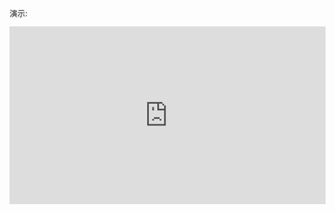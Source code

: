 演示:

<iframe width="560" height="315" src="https://www.youtube.com/embed/raWbVoc22hU" title="YouTube video player" frameborder="0" allow="accelerometer; autoplay; clipboard-write; encrypted-media; gyroscope; picture-in-picture" allowfullscreen></iframe>
